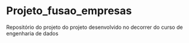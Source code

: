 # Projeto_fusao_empresas
Repositório do projeto do projeto desenvolvido no decorrer do curso de engenharia de dados
